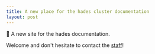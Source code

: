 ```yaml
---
title: A new place for the hades cluster documentation
layout: post
---
```


:tada: A new site for the hades documentation.

Welcome and don't hesitate to contact the [staff](../../staff)!